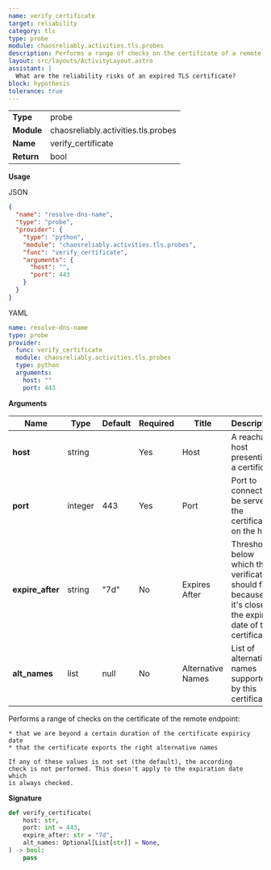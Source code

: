 ```yaml
---
name: verify_certificate
target: reliability
category: tls
type: probe
module: chaosreliably.activities.tls.probes
description: Performs a range of checks on the certificate of a remote endpoint
layout: src/layouts/ActivityLayout.astro
assistant: |
  What are the reliability risks of an expired TLS certificate?
block: hypothesis
tolerance: true
---
```


|            |                                     |
| ---------- | ----------------------------------- |
| **Type**   | probe                               |
| **Module** | chaosreliably.activities.tls.probes |
| **Name**   | verify_certificate                  |
| **Return** | bool                                |

**Usage**

JSON

```json
{
  "name": "resolve-dns-name",
  "type": "probe",
  "provider": {
    "type": "python",
    "module": "chaosreliably.activities.tls.probes",
    "func": "verify_certificate",
    "arguments": {
      "host": "",
      "port": 443
    }
  }
}
```

YAML

```yaml
name: resolve-dns-name
type: probe
provider:
  func: verify_certificate
  module: chaosreliably.activities.tls.probes
  type: python
  arguments:
    host: ""
    port: 443
```

**Arguments**

| Name             | Type    | Default | Required | Title             | Description                                                                                                 |
| ---------------- | ------- | ------- | -------- | ----------------- | ----------------------------------------------------------------------------------------------------------- |
| **host**         | string  |         | Yes      | Host              | A reachable host presenting a certificate                                                                   |
| **port**         | integer | 443     | Yes      | Port              | Port to connect to be served the certificate on the host                                                    |
| **expire_after** | string  | "7d"    | No       | Expires After     | Threshold below which the verification should fail because it's close to the expiry date of the certificate |
| **alt_names**    | list    | null    | No       | Alternative Names | List of alternative names supported by this certificate                                                     |

Performs a range of checks on the certificate of the remote endpoint:

    * that we are beyond a certain duration of the certificate expiricy date
    * that the certificate exports the right alternative names

    If any of these values is not set (the default), the according
    check is not performed. This doesn't apply to the expiration date which
    is always checked.

**Signature**

```python
def verify_certificate(
    host: str,
    port: int = 443,
    expire_after: str = "7d",
    alt_names: Optional[List[str]] = None,
) -> bool:
    pass

```
